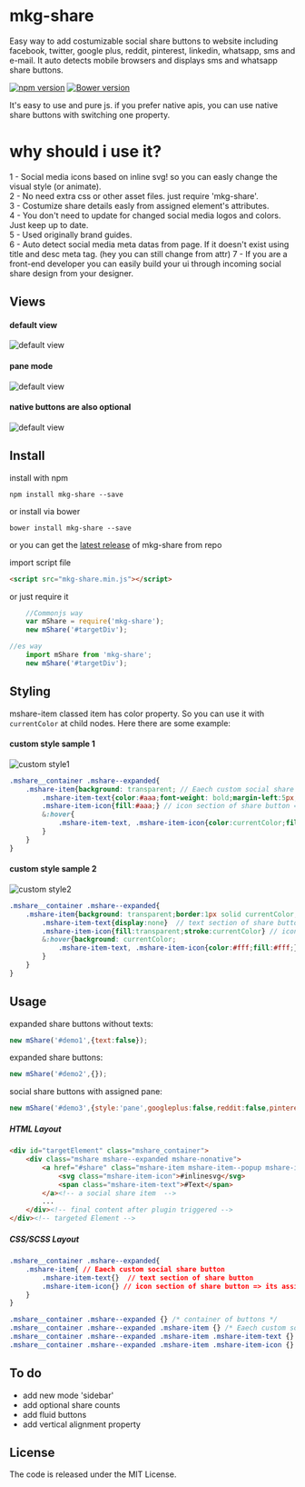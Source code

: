 # mkg-share
Easy way to add costumizable social share buttons to website including facebook, twitter, google plus, reddit, pinterest, linkedin, whatsapp, sms and e-mail. It auto detects mobile browsers and displays sms and whatsapp share buttons.

[![npm version](https://badge.fury.io/js/mkg-share.svg)](https://badge.fury.io/js/mkg-share)
[![Bower version](https://badge.fury.io/bo/mkg-share.svg)](https://badge.fury.io/bo/mkg-share)


It's easy to use and pure js. if you prefer native apis, you can use native share buttons with switching one property.

# why should i use it?
1 - Social media icons based on inline svg! so you can easly change the visual style (or animate).  
2 - No need extra css or other asset files. just require 'mkg-share'.  
3 - Costumize share details easly from assigned element's attributes.  
4 - You don't need to update for changed social media logos and colors. Just keep up to date.  
5 - Used originally brand guides.  
6 - Auto detect social media meta datas from page. If it doesn't exist using title and desc meta tag. (hey you can still change from attr)
7 - If you are a front-end developer you can easily build your ui through incoming social share design from your designer.  

## Views

#### default view
![default view](https://raw.githubusercontent.com/mkg0/mkg-share/master/demo/assets/1.jpg)
#### pane mode
![default view](https://raw.githubusercontent.com/mkg0/mkg-share/master/demo/assets/3.gif)
#### native buttons are also optional
![default view](https://raw.githubusercontent.com/mkg0/mkg-share/master/demo/assets/4.jpg)


## Install
install with npm
```
npm install mkg-share --save
```
or install via bower
```
bower install mkg-share --save
```
or you can get the [latest release](https://github.com/mkg0/mkg-share/releases) of mkg-share from repo

import script file
```html
<script src="mkg-share.min.js"></script>
```

or just require it
```js
    //Commonjs way
    var mShare = require('mkg-share');
    new mShare('#targetDiv');

//es way
    import mShare from 'mkg-share';
    new mShare('#targetDiv');
```

## Styling

mshare-item classed item has color property. So you can use it with `currentColor` at child nodes. Here there are some example:

#### custom style sample 1
![custom style1](https://raw.githubusercontent.com/mkg0/mkg-share/master/demo/assets/custom1.jpg)
```scss
.mshare__container .mshare--expanded{
    .mshare-item{background: transparent; // Eaech custom social share button
        .mshare-item-text{color:#aaa;font-weight: bold;margin-left:5px;}  // text section of share button
        .mshare-item-icon{fill:#aaa;} // icon section of share button => its assigned to svg directly
        &:hover{
            .mshare-item-text, .mshare-item-icon{color:currentColor;fill:currentColor;}
        }
    }
}
```

#### custom style sample 2
![custom style2](https://raw.githubusercontent.com/mkg0/mkg-share/master/demo/assets/custom2.jpg)
```scss
.mshare__container .mshare--expanded{
    .mshare-item{background: transparent;border:1px solid currentColor;border-radius: 50%;padding:0;text-align: center;;width:40px;height:40px; // Eaech custom social share button
        .mshare-item-text{display:none}  // text section of share button
        .mshare-item-icon{fill:transparent;stroke:currentColor} // icon section of share button => its assigned to svg directly
        &:hover{background: currentColor;
            .mshare-item-text, .mshare-item-icon{color:#fff;fill:#fff;}
        }
    }
}
```

## Usage

expanded share buttons without texts:
```js
new mShare('#demo1',{text:false});
```

expanded share buttons:
```js
new mShare('#demo2',{});
```

social share buttons with assigned pane:
```js
new mShare('#demo3',{style:'pane',googleplus:false,reddit:false,pinterest:false});
```


##### HTML Layout
```html
<div id="targetElement" class="mshare_container">
    <div class="mshare mshare--expanded mshare-nonative">
        <a href="#share" class="mshare-item mshare-item--popup mshare-item--facebook">
            <svg class="mshare-item-icon">#inlinesvg</svg>
            <span class="mshare-item-text">#Text</span>
        </a><!-- a social share item  -->
        ...
    </div><!-- final content after plugin triggered -->
</div><!-- targeted Element -->
```

##### CSS/SCSS Layout

```css
.mshare__container .mshare--expanded{
    .mshare-item{ // Eaech custom social share button
        .mshare-item-text{}  // text section of share button
        .mshare-item-icon{} // icon section of share button => its assigned to svg directly
    }
}
```

```css
.mshare__container .mshare--expanded {} /* container of buttons */
.mshare__container .mshare--expanded .mshare-item {} /* Eaech custom social share button */
.mshare__container .mshare--expanded .mshare-item .mshare-item-text {} /* text section of share button */
.mshare__container .mshare--expanded .mshare-item .mshare-item-icon {} /* icon section of share button => its assigned to svg directly */
```


## To do
- add new mode 'sidebar'
- add optional share counts
- add fluid buttons
- add vertical alignment property

## License

The code is released under the MIT License.

